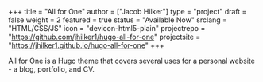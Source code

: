 +++
title = "All for One"
author = ["Jacob Hilker"]
type = "project"
draft = false
weight = 2
featured = true
status = "Available Now"
srclang = "HTML/CSS/JS"
icon = "devicon-html5-plain"
projectrepo = "https://github.com/jhilker1/hugo-all-for-one"
projectsite = "https://jhilker1.github.io/hugo-all-for-one"
+++

All for One is a Hugo theme that covers several uses for a personal website - a blog, portfolio, and CV.